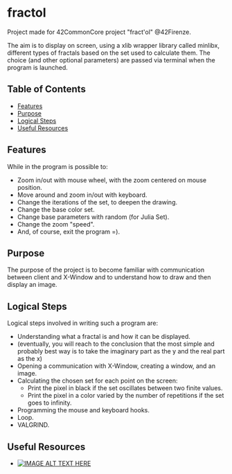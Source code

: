 # fractol

Project made for 42CommonCore project "fract'ol" @42Firenze.

The aim is to display on screen, using a xlib wrapper library called minlibx, different types of fractals based on the set used to calculate them. The choice (and other optional parameters) are passed via terminal when the program is launched.

## Table of Contents
- [Features](#features)
- [Purpose](#purpose)
- [Logical Steps](#logical-steps)
- [Useful Resources](#useful-resources)

## Features

While in the program is possible to:
- Zoom in/out with mouse wheel, with the zoom centered on mouse position.
- Move around and zoom in/out with keyboard.
- Change the iterations of the set, to deepen the drawing.
- Change the base color set.
- Change base parameters with random (for Julia Set).
- Change the zoom "speed".
- And, of course, exit the program =).

## Purpose

The purpose of the project is to become familiar with communication between client and X-Window and to understand how to draw and then display an image.

## Logical Steps

Logical steps involved in writing such a program are:
- Understanding what a fractal is and how it can be displayed.
- (eventually, you will reach to the conclusion that the most simple and probably best way is to take the imaginary part as the y and the real part as the x)
- Opening a communication with X-Window, creating a window, and an image.
- Calculating the chosen set for each point on the screen:
  - Print the pixel in black if the set oscillates between two finite values.
  - Print the pixel in a color varied by the number of repetitions if the set goes to infinity.
- Programming the mouse and keyboard hooks.
- Loop.
- VALGRIND.

## Useful Resources
- [![IMAGE ALT TEXT HERE](https://img.youtube.com/vi/wUlVFYJIUNA/0.jpg)](https://www.youtube.com/watch?v=wUlVFYJIUNA)





